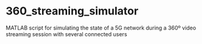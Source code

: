 # 360_streaming_simulator
MATLAB script for simulating the state of a 5G network during a 360º video streaming session with several connected users
